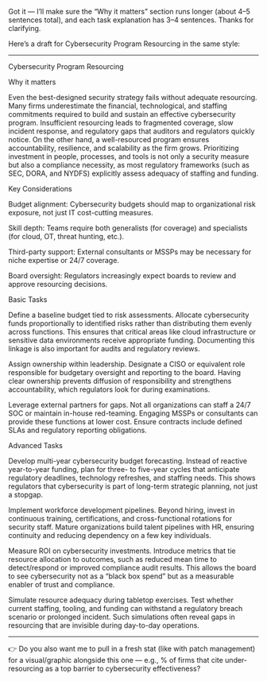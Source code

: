 Got it — I’ll make sure the “Why it matters” section runs longer (about 4–5 sentences total), and each task explanation has 3–4 sentences. Thanks for clarifying.

Here’s a draft for Cybersecurity Program Resourcing in the same style:


---

Cybersecurity Program Resourcing

Why it matters

Even the best-designed security strategy fails without adequate resourcing. Many firms underestimate the financial, technological, and staffing commitments required to build and sustain an effective cybersecurity program. Insufficient resourcing leads to fragmented coverage, slow incident response, and regulatory gaps that auditors and regulators quickly notice. On the other hand, a well-resourced program ensures accountability, resilience, and scalability as the firm grows. Prioritizing investment in people, processes, and tools is not only a security measure but also a compliance necessity, as most regulatory frameworks (such as SEC, DORA, and NYDFS) explicitly assess adequacy of staffing and funding.

Key Considerations

Budget alignment: Cybersecurity budgets should map to organizational risk exposure, not just IT cost-cutting measures.

Skill depth: Teams require both generalists (for coverage) and specialists (for cloud, OT, threat hunting, etc.).

Third-party support: External consultants or MSSPs may be necessary for niche expertise or 24/7 coverage.

Board oversight: Regulators increasingly expect boards to review and approve resourcing decisions.


Basic Tasks

Define a baseline budget tied to risk assessments. Allocate cybersecurity funds proportionally to identified risks rather than distributing them evenly across functions. This ensures that critical areas like cloud infrastructure or sensitive data environments receive appropriate funding. Documenting this linkage is also important for audits and regulatory reviews.

Assign ownership within leadership. Designate a CISO or equivalent role responsible for budgetary oversight and reporting to the board. Having clear ownership prevents diffusion of responsibility and strengthens accountability, which regulators look for during examinations.

Leverage external partners for gaps. Not all organizations can staff a 24/7 SOC or maintain in-house red-teaming. Engaging MSSPs or consultants can provide these functions at lower cost. Ensure contracts include defined SLAs and regulatory reporting obligations.


Advanced Tasks

Develop multi-year cybersecurity budget forecasting. Instead of reactive year-to-year funding, plan for three- to five-year cycles that anticipate regulatory deadlines, technology refreshes, and staffing needs. This shows regulators that cybersecurity is part of long-term strategic planning, not just a stopgap.

Implement workforce development pipelines. Beyond hiring, invest in continuous training, certifications, and cross-functional rotations for security staff. Mature organizations build talent pipelines with HR, ensuring continuity and reducing dependency on a few key individuals.

Measure ROI on cybersecurity investments. Introduce metrics that tie resource allocation to outcomes, such as reduced mean time to detect/respond or improved compliance audit results. This allows the board to see cybersecurity not as a “black box spend” but as a measurable enabler of trust and compliance.

Simulate resource adequacy during tabletop exercises. Test whether current staffing, tooling, and funding can withstand a regulatory breach scenario or prolonged incident. Such simulations often reveal gaps in resourcing that are invisible during day-to-day operations.



---

👉 Do you also want me to pull in a fresh stat (like with patch management) for a visual/graphic alongside this one — e.g., % of firms that cite under-resourcing as a top barrier to cybersecurity effectiveness?

